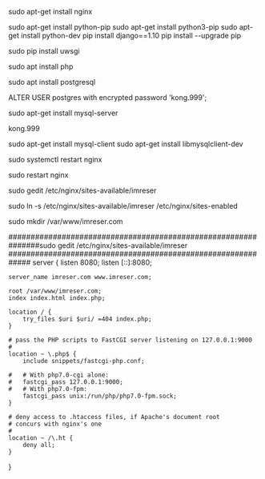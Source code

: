  
sudo apt-get install nginx

sudo apt-get install python-pip
sudo apt-get install python3-pip
sudo apt-get install python-dev
pip install django==1.10
pip install --upgrade pip

sudo pip install uwsgi




sudo apt install php

sudo apt install postgresql

ALTER USER postgres with encrypted password 'kong.999';


sudo apt-get install mysql-server 

kong.999

sudo apt-get install mysql-client
sudo apt-get install libmysqlclient-dev


sudo systemctl restart nginx

sudo restart nginx

sudo gedit /etc/nginx/sites-available/imreser

sudo ln -s /etc/nginx/sites-available/imreser /etc/nginx/sites-enabled


sudo mkdir /var/www/imreser.com




########################################################
#######sudo gedit /etc/nginx/sites-available/imreser
#############################################################
server {
	listen 8080;
	listen [::]:8080;

	server_name imreser.com www.imreser.com;

	root /var/www/imreser.com;
	index index.html index.php;

	location / {
		try_files $uri $uri/ =404 index.php;
	}

	# pass the PHP scripts to FastCGI server listening on 127.0.0.1:9000
	#
	location ~ \.php$ {
		include snippets/fastcgi-php.conf;
	
	#	# With php7.0-cgi alone:
	#	fastcgi_pass 127.0.0.1:9000;
	#	# With php7.0-fpm:
		fastcgi_pass unix:/run/php/php7.0-fpm.sock;
	}

	# deny access to .htaccess files, if Apache's document root
	# concurs with nginx's one
	#
	location ~ /\.ht {
		deny all;
	}
}
